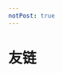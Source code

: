 ```yaml
---
notPost: true
---
```

# 友链

<Friend displayName="子不语" href="https://orzzz.org/" />
<Friend displayName="Fressive" href="https://fressive.cn/" />
<Friend displayName="XLightGod" href="http://blog.xlightgod.cf/" />

<style>
    .friendanchor-子不语::before { background: gray; }
    .friendanchor-Fressive::before { background: black; }
    .friendanchor-XLightGod::before { background: #30f; }
</style>
